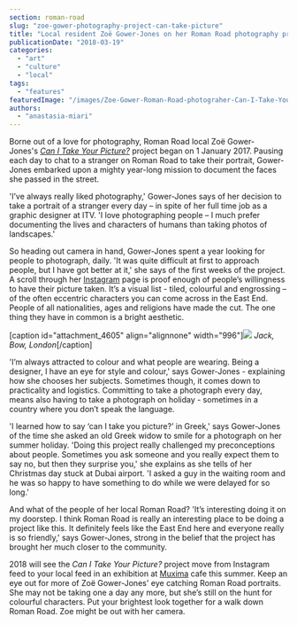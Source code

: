 ```yaml
---
section: roman-road
slug: "zoe-gower-photography-project-can-take-picture"
title: "Local resident Zoë Gower-Jones on her Roman Road photography project"
publicationDate: "2018-03-19"
categories: 
  - "art"
  - "culture"
  - "local"
tags: 
  - "features"
featuredImage: "/images/Zoe-Gower-Roman-Road-photograher-Can-I-Take-Your-Picture.jpg"
authors: 
  - "anastasia-miari"
---
```


Borne out of a love for photography, Roman Road local Zoë Gower-Jones's [_Can I Take Your Picture?_](https://romanroadlondon.com/can-i-take-your-picture-zoe-gower-photography/) project began on 1 January 2017. Pausing each day to chat to a stranger on Roman Road to take their portrait, Gower-Jones embarked upon a mighty year-long mission to document the faces she passed in the street.

'I’ve always really liked photography,' Gower-Jones says of her decision to take a portrait of a stranger every day – in spite of her full time job as a graphic designer at ITV. 'I love photographing people – I much prefer documenting the lives and characters of humans than taking photos of landscapes.'

So heading out camera in hand, Gower-Jones spent a year looking for people to photograph, daily. 'It was quite difficult at first to approach people, but I have got better at it,' she says of the first weeks of the project. A scroll through her [Instagram](https://www.instagram.com/canitakeyourpicture365/?hl=en) page is proof enough of people’s willingness to have their picture taken. It’s a visual list - tiled, colourful and engrossing – of the often eccentric characters you can come across in the East End. People of all nationalities, ages and religions have made the cut. The one thing they have in common is a bright aesthetic.

\[caption id="attachment\_4605" align="alignnone" width="996"\]![](/images/Roman-Road-people-Zoe-Gower-can-i-take-your-picture-project-05-e1521454517493.jpg) _Jack, Bow, London_\[/caption\]

'I’m always attracted to colour and what people are wearing. Being a designer, I have an eye for style and colour,' says Gower-Jones - explaining how she chooses her subjects. Sometimes though, it comes down to practicality and logistics. Committing to take a photograph every day, means also having to take a photograph on holiday - sometimes in a country where you don’t speak the language.

'I learned how to say ‘can I take you picture?’ in Greek,' says Gower-Jones of the time she asked an old Greek widow to smile for a photograph on her summer holiday. 'Doing this project really challenged my preconceptions about people. Sometimes you ask someone and you really expect them to say no, but then they surprise you,' she explains as she tells of her Christmas day stuck at Dubai airport. 'I asked a guy in the waiting room and he was so happy to have something to do while we were delayed for so long.'

And what of the people of her local Roman Road? 'It’s interesting doing it on my doorstep. I think Roman Road is really an interesting place to be doing a project like this. It definitely feels like the East End here and everyone really is so friendly,' says Gower-Jones, strong in the belief that the project has brought her much closer to the community.

2018 will see the _Can I Take Your Picture?_ project move from Instagram feed to your local feed in an exhibition at [Muxima](https://romanroadlondon.com/muxima-arts-cafe-music-venue/) cafe this summer. Keep an eye out for more of Zoë Gower-Jones' eye catching Roman Road portraits. She may not be taking one a day any more, but she’s still on the hunt for colourful characters. Put your brightest look together for a walk down Roman Road. Zoe might be out with her camera.
